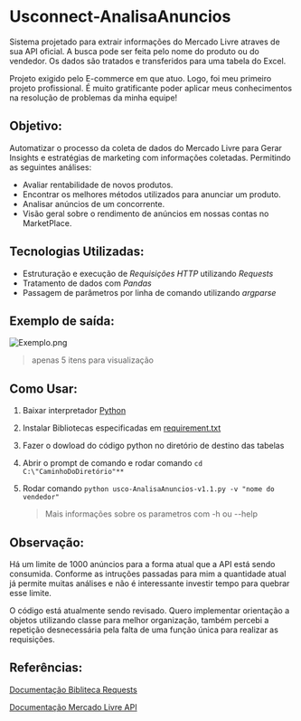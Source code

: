 # Usconnect-AnalisaAnuncios

Sistema projetado para extrair informações do Mercado Livre atraves de sua API oficial. A busca pode ser feita pelo nome do produto ou do vendedor. Os dados são tratados e transferidos para uma tabela do Excel.

Projeto exigido pelo E-commerce em que atuo. Logo, foi meu primeiro projeto profissional. É muito gratificante poder aplicar meus conhecimentos na resolução de problemas da minha equipe!


## Objetivo:

Automatizar o processo da coleta de dados do Mercado Livre para Gerar Insights e estratégias de marketing com informações coletadas. Permitindo as seguintes análises:

* Avaliar rentabilidade de novos produtos.
* Encontrar os melhores métodos utilizados para anunciar um produto.
* Analisar anúncios de um concorrente.
* Visão geral sobre o rendimento de anúncios em nossas contas no MarketPlace.
   
## Tecnologias Utilizadas:

* Estruturação e execução de *Requisições HTTP* utilizando *Requests*
* Tratamento de dados com *Pandas*
* Passagem de parâmetros por linha de comando utilizando *argparse*

## Exemplo de saída:

![Exemplo.png](https://github.com/davichiqueti/Usconnect-AnalisaAnuncios/blob/main/Exemplo.png)
> apenas 5 itens para visualização
   
## Como Usar:

1. Baixar interpretador [Python](https://www.python.org/downloads/)

2. Instalar Bibliotecas especificadas em [requirement.txt](https://github.com/davichiqueti/Usconnect-AnalisaAnuncios/blob/main/requirements.txt)

3. Fazer o dowload do código python no diretório de destino das tabelas

4. Abrir o prompt de comando e rodar comando ```cd C:\"CaminhoDoDiretório"**```

5. Rodar comando ```python usco-AnalisaAnuncios-v1.1.py -v "nome do vendedor"```
   > Mais informações sobre os parametros com -h ou --help

## Observação:

Há um limite de 1000 anúncios para a forma atual que a API está sendo consumida.
Conforme as intruções passadas para mim a quantidade atual já permite muitas análises e não é interessante investir tempo para quebrar esse limite.

O código está atualmente sendo revisado. Quero implementar orientação a objetos utilizando classe para melhor organização, também percebi a repetição desnecessária pela falta de uma função única para realizar as requisições.

## Referências:

[Documentação Bibliteca Requests](https://requests.readthedocs.io/en/latest/)

[Documentação Mercado Livre API](https://developers.mercadolivre.com.br/pt_br/api-docs-pt-br)

